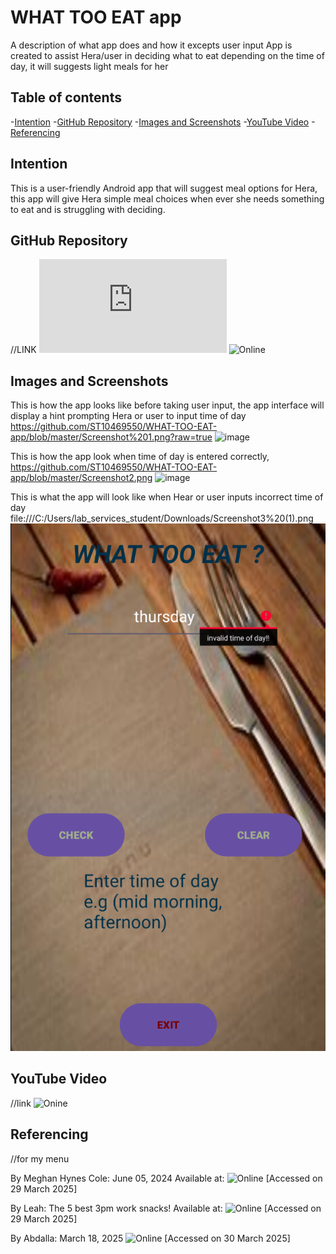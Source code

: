 # WHAT TOO EAT app

A description of what app does and how it excepts user input
App is created to assist Hera/user in deciding what to eat depending on the time of day, it will suggests light meals for her

## Table of contents

-[Intention](#Intention)
-[GitHub Repository](#GitHubRepository)
-[Images and Screenshots](#ImagesandScreenshots)
-[YouTube Video](#YouTubeVideo)
-[Referencing](#Referencing)

## Intention

This is a user-friendly Android app that will suggest meal options for Hera, this app will give Hera simple meal choices when ever she needs something to eat and is struggling with deciding.

## GitHub Repository
//LINK
![Online](https://github.com/ST10469550/WHAT-TOO-EAT-app/blob/master/README.md)
![Online](https://github.com/ST10469550/WHAT-TOO-EAT-app#)

## Images and Screenshots

This is how the app looks like before taking user input, the app interface will display a hint prompting Hera or user to input time of day
https://github.com/ST10469550/WHAT-TOO-EAT-app/blob/master/Screenshot%201.png?raw=true
![image](https://github.com/user-attachments/assets/72789f14-5a38-46a3-b7fc-2a827d28aecd)

This is how the app look when time of day is entered correctly, 
https://github.com/ST10469550/WHAT-TOO-EAT-app/blob/master/Screenshot2.png
![image](https://github.com/user-attachments/assets/d82f923b-16c5-4765-b24d-bdf5eed30361)

This is what the app will look like when Hear or user inputs incorrect time of day
file:///C:/Users/lab_services_student/Downloads/Screenshot3%20(1).png
![image](https://github.com/ST10469550/WHAT-TOO-EAT-app/blob/master/Screenshot3.png)

## YouTube Video
//link
![Onine](https://youtu.be/rGdWU5gOOjk?si=81QEs1YvEv3Pvjbm)

## Referencing
//for my menu

By Meghan Hynes Cole:  June 05, 2024 
Available at:
![Online](https://www.foodnetwork.com/recipes/photos/salad-recipes)
[Accessed on 29 March 2025]

By Leah:
The 5 best 3pm work snacks! Available at:
![Online](https://www.leahitshines.com.au)
[Accessed on 29 March 2025]

 By  Abdalla: March 18, 2025
![Online](https://cookingwithzahra.com/beef-lasagne/)
[Accessed on 30 March 2025]






